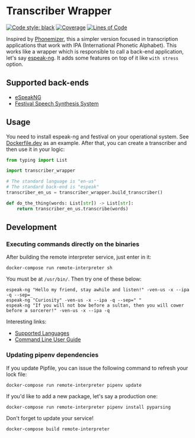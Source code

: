 # Transcriber Wrapper

[![Code style: black](https://img.shields.io/badge/code%20style-black-000000.svg)](https://github.com/psf/black)
[![Coverage](https://sonarcloud.io/api/project_badges/measure?project=willianantunes_transcriber-wrapper&metric=coverage)](https://sonarcloud.io/dashboard?id=willianantunes_transcriber-wrapper)
[![Lines of Code](https://sonarcloud.io/api/project_badges/measure?project=willianantunes_transcriber-wrapper&metric=ncloc)](https://sonarcloud.io/dashboard?id=willianantunes_transcriber-wrapper)

Inspired by [Phonemizer](https://github.com/bootphon/phonemizer), this a simpler version focused in transcription applications that work with IPA (International Phonetic Alphabet). This works like a wrapper which is responsible to call a back-end application, let's say [espeak-ng](https://github.com/espeak-ng/espeak-ng). It adds some features on top of it like `with stress` option.

## Supported back-ends

- [eSpeakNG](https://en.wikipedia.org/wiki/ESpeak)
- [Festival Speech Synthesis System](https://en.wikipedia.org/wiki/Festival_Speech_Synthesis_System)

## Usage

You need to install espeak-ng and festival on your operational system. See [Dockerfile.dev](./Dockerfile.dev) as an example. After that, you can create a transcriber and then use it in your logic:

```python
from typing import List

import transcriber_wrapper

# The standard language is "en-us"
# The standard back-end is "espeak"
transcriber_en_us = transcriber_wrapper.build_transcriber()

def do_the_thing(words: List[str]) -> List[str]:
    return transcriber_en_us.transcribe(words)
```

## Development

### Executing commands directly on the binaries

After building the remote interpreter service, just enter in it:

    docker-compose run remote-interpreter sh

You must be at `/usr/bin/`. Then try one of these below:

```shell
espeak-ng "Hello my friend, stay awhile and listen!" -ven-us -x --ipa -q --sep=_
espeak-ng "Curiosity" -ven-us -x --ipa -q --sep=" "
espeak-ng "If you will not bow before a sultan, then you will cower before a sorcerer!" -ven-us -x --ipa -q
```

Interesting links:

- [Supported Languages](https://github.com/espeak-ng/espeak-ng/blob/53915bf0a7cd48f90c4a38ac52fff697723d9f4d/docs/languages.md)
- [Command Line User Guide](https://github.com/espeak-ng/espeak-ng/blob/53915bf0a7cd48f90c4a38ac52fff697723d9f4d/src/espeak-ng.1.ronn)

### Updating pipenv dependencies

If you update Pipfile, you can issue the following command to refresh your lock file:

    docker-compose run remote-interpreter pipenv update

If you'd like to add a new package, let's say a production one:

    docker-compose run remote-interpreter pipenv install pyparsing

Don't forget to update your service!

    docker-compose build remote-interpreter
